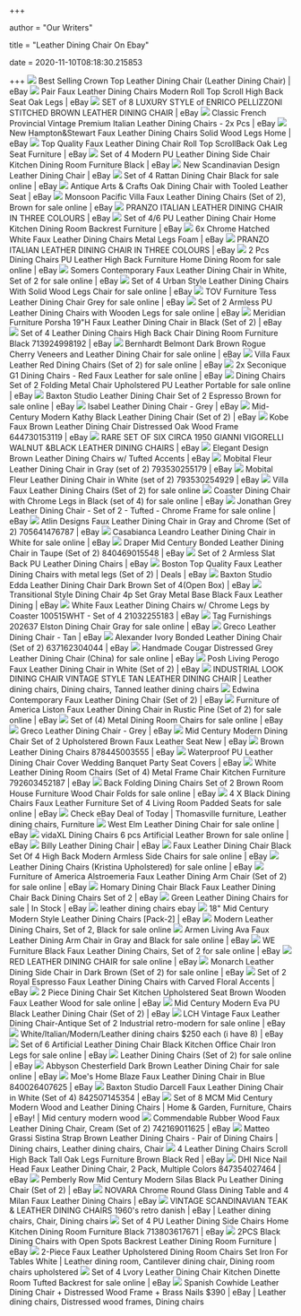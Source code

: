 +++
        
author = "Our Writers"
        
title = "Leather Dining Chair On Ebay"
        
date = 2020-11-10T08:18:30.215853
        
+++
[ ![](https://i.ebayimg.com/images/g/cg0AAOSwRXxexDVj/s-l300.jpg)](https://i.ebayimg.com/images/g/cg0AAOSwRXxexDVj/s-l300.jpg) Best Selling Crown Top Leather Dining Chair (Leather Dining Chair) | eBay
[ ![](https://i.ebayimg.com/images/g/KnoAAOSwCQZZJQKH/s-l300.jpg)](https://i.ebayimg.com/images/g/KnoAAOSwCQZZJQKH/s-l300.jpg) Pair Faux Leather Dining Chairs Modern Roll Top Scroll High Back Seat Oak  Legs | eBay
[ ![](https://i.ebayimg.com/images/g/R3MAAOSwm8VUzjR7/s-l300.jpg)](https://i.ebayimg.com/images/g/R3MAAOSwm8VUzjR7/s-l300.jpg) SET of 8 LUXURY STYLE of ENRICO PELLIZZONI STITCHED BROWN LEATHER DINING  CHAIR | eBay
[ ![](https://i.ebayimg.com/images/g/OLAAAOSwuWJaw3P1/s-l300.jpg)](https://i.ebayimg.com/images/g/OLAAAOSwuWJaw3P1/s-l300.jpg) Classic French Provincial Vintage Premium Italian Leather Dining Chairs -  2x Pcs | eBay
[ ![](https://i.ebayimg.com/images/g/~HgAAOSwxOVbv7gg/s-l300.jpg)](https://i.ebayimg.com/images/g/~HgAAOSwxOVbv7gg/s-l300.jpg) New Hampton&Stewart Faux Leather Dining Chairs Solid Wood Legs Home | eBay
[ ![](https://i.ebayimg.com/images/g/V4IAAOSw9~5ZXSDU/s-l300.jpg)](https://i.ebayimg.com/images/g/V4IAAOSw9~5ZXSDU/s-l300.jpg) Top Quality Faux Leather Dining Chair Roll Top ScrollBack Oak Leg Seat  Furniture | eBay
[ ![](https://i.ebayimg.com/images/g/N0wAAOSw6DdZkmh7/s-l300.jpg)](https://i.ebayimg.com/images/g/N0wAAOSw6DdZkmh7/s-l300.jpg) Set of 4 Modern PU Leather Dining Side Chair Kitchen Dining Room Furniture  Black | eBay
[ ![](https://i.ebayimg.com/images/g/bOUAAOSwTfBcYzGl/s-l300.jpg)](https://i.ebayimg.com/images/g/bOUAAOSwTfBcYzGl/s-l300.jpg) New Scandinavian Design Leather Dining Chair | eBay
[ ![](https://i.ebayimg.com/images/g/JEcAAOSw-DdexKsj/s-l640.jpg)](https://i.ebayimg.com/images/g/JEcAAOSw-DdexKsj/s-l640.jpg) Set of 4 Rattan Dining Chair Black for sale online | eBay
[ ![](https://i.ebayimg.com/images/g/pnIAAOSwKGhZjfxA/s-l300.jpg)](https://i.ebayimg.com/images/g/pnIAAOSwKGhZjfxA/s-l300.jpg) Antique Arts & Crafts Oak Dining Chair with Tooled Leather Seat | eBay
[ ![](https://i.ebayimg.com/images/g/3ZcAAOSwc65e8EqI/s-l640.jpg)](https://i.ebayimg.com/images/g/3ZcAAOSwc65e8EqI/s-l640.jpg) Monsoon Pacific Villa Faux Leather Dining Chairs (Set of 2), Brown for sale  online | eBay
[ ![](https://i.ebayimg.com/images/g/DQEAAOSwPLNdZRL0/s-l300.jpg)](https://i.ebayimg.com/images/g/DQEAAOSwPLNdZRL0/s-l300.jpg) PRANZO ITALIAN LEATHER DINING CHAIR IN THREE COLOURS | eBay
[ ![](https://i.ebayimg.com/images/g/2xwAAOSwO3pe5OCp/s-l300.jpg)](https://i.ebayimg.com/images/g/2xwAAOSwO3pe5OCp/s-l300.jpg) Set of 4/6 PU Leather Dining Chair Home Kitchen Dining Room Backrest  Furniture | eBay
[ ![](https://i.ebayimg.com/images/g/HN0AAOSwWrNcWiuh/s-l300.jpg)](https://i.ebayimg.com/images/g/HN0AAOSwWrNcWiuh/s-l300.jpg) 6x Chrome Hatched White Faux Leather Dining Chairs Metal Legs Foam | eBay
[ ![](https://i.ebayimg.com/images/g/DQEAAOSwPLNdZRL0/s-l400.jpg)](https://i.ebayimg.com/images/g/DQEAAOSwPLNdZRL0/s-l400.jpg) PRANZO ITALIAN LEATHER DINING CHAIR IN THREE COLOURS | eBay
[ ![](https://i.ebayimg.com/images/g/d6YAAOSwAhtfM8Ru/s-l640.jpg)](https://i.ebayimg.com/images/g/d6YAAOSwAhtfM8Ru/s-l640.jpg) 2 Pcs Dining Chairs PU Leather High Back Furniture Home Dining Room for  sale online | eBay
[ ![](https://i.ebayimg.com/images/g/ZJUAAOSw-uFeaT47/s-l640.jpg)](https://i.ebayimg.com/images/g/ZJUAAOSw-uFeaT47/s-l640.jpg) Somers Contemporary Faux Leather Dining Chair in White, Set of 2 for sale  online | eBay
[ ![](https://i.ebayimg.com/images/g/OdsAAOSwNkhfWy4i/s-l640.jpg)](https://i.ebayimg.com/images/g/OdsAAOSwNkhfWy4i/s-l640.jpg) Set of 4 Urban Style Leather Dining Chairs With Solid Wood Legs Chair for  sale online | eBay
[ ![](https://i.ebayimg.com/images/g/yY0AAOSwJkVd4GfE/s-l640.jpg)](https://i.ebayimg.com/images/g/yY0AAOSwJkVd4GfE/s-l640.jpg) TOV Furniture Tess Leather Dining Chair Grey for sale online | eBay
[ ![](https://i.ebayimg.com/images/g/8GoAAOSwZghd7a~u/s-l640.jpg)](https://i.ebayimg.com/images/g/8GoAAOSwZghd7a~u/s-l640.jpg) Set of 2 Armless PU Leather Dining Chairs with Wooden Legs for sale online  | eBay
[ ![](https://i.ebayimg.com/images/g/X1MAAOSwFjNe0JKO/s-l300.jpg)](https://i.ebayimg.com/images/g/X1MAAOSwFjNe0JKO/s-l300.jpg) Meridian Furniture Porsha 19"H Faux Leather Dining Chair in Black (Set of  2) | eBay
[ ![](https://i.ebayimg.com/images/g/MqsAAOSwTYxZkVk4/s-l300.jpg)](https://i.ebayimg.com/images/g/MqsAAOSwTYxZkVk4/s-l300.jpg) Set of 4 Leather Dining Chairs High Back Chair Dining Room Furniture Black  713924998192 | eBay
[ ![](https://i.ebayimg.com/images/g/GrkAAOSwBf1fB3Wz/s-l640.jpg)](https://i.ebayimg.com/images/g/GrkAAOSwBf1fB3Wz/s-l640.jpg) Bernhardt Belmont Dark Brown Rogue Cherry Veneers and Leather Dining Chair  for sale online | eBay
[ ![](https://i.ebayimg.com/images/g/lvAAAOSwHoFXqSJF/s-l640.jpg)](https://i.ebayimg.com/images/g/lvAAAOSwHoFXqSJF/s-l640.jpg) Villa Faux Leather Red Dining Chairs (Set of 2) for sale online | eBay
[ ![](https://i.ebayimg.com/images/g/Gp0AAOSws0pcNFXJ/s-l640.jpg)](https://i.ebayimg.com/images/g/Gp0AAOSws0pcNFXJ/s-l640.jpg) 2x Seconique G1 Dining Chairs - Red Faux Leather for sale online | eBay
[ ![](https://i.ebayimg.com/images/g/3cAAAOSwkWRfFlsP/s-l640.jpg)](https://i.ebayimg.com/images/g/3cAAAOSwkWRfFlsP/s-l640.jpg) Dining Chairs Set of 2 Folding Metal Chair Upholstered PU Leather Portable  for sale online | eBay
[ ![](https://i.ebayimg.com/images/g/GPwAAOxyjP1Ry-bb/s-l640.jpg)](https://i.ebayimg.com/images/g/GPwAAOxyjP1Ry-bb/s-l640.jpg) Baxton Studio Leather Dining Chair Set of 2 Espresso Brown for sale online  | eBay
[ ![](https://i.ebayimg.com/images/g/~IwAAOSwnQFei-J8/s-l300.png)](https://i.ebayimg.com/images/g/~IwAAOSwnQFei-J8/s-l300.png) Isabel Leather Dining Chair - Grey | eBay
[ ![](https://i.ebayimg.com/images/g/ZcoAAOSwBY5d1Wks/s-l300.jpg)](https://i.ebayimg.com/images/g/ZcoAAOSwBY5d1Wks/s-l300.jpg) Mid-Century Modern Kathy Black Leather Dining Chair (Set of 2) | eBay
[ ![](https://i.ebayimg.com/images/g/Z~MAAOSwYIxX99uU/s-l300.jpg)](https://i.ebayimg.com/images/g/Z~MAAOSwYIxX99uU/s-l300.jpg) Kobe Faux Brown Leather Dining Chair Distressed Oak Wood Frame 644730153119  | eBay
[ ![](https://i.ebayimg.com/images/g/z3oAAOSw6v1eX7ul/s-l300.jpg)](https://i.ebayimg.com/images/g/z3oAAOSw6v1eX7ul/s-l300.jpg) RARE SET OF SIX CIRCA 1950 GIANNI VIGORELLI WALNUT &BLACK LEATHER DINING  CHAIRS | eBay
[ ![](https://i.ebayimg.com/images/g/RDIAAOSwVZNTl5JS/s-l300.jpg)](https://i.ebayimg.com/images/g/RDIAAOSwVZNTl5JS/s-l300.jpg) Elegant Design Brown Leather Dining Chairs w/ Tufted Accents | eBay
[ ![](https://i.ebayimg.com/images/g/IYcAAOSw6PxcDx2w/s-l300.jpg)](https://i.ebayimg.com/images/g/IYcAAOSw6PxcDx2w/s-l300.jpg) Mobital Fleur Leather Dining Chair in Gray (set of 2) 793530255179 | eBay
[ ![](https://i.ebayimg.com/images/g/lEcAAOSwmgJY2zR2/s-l300.jpg)](https://i.ebayimg.com/images/g/lEcAAOSwmgJY2zR2/s-l300.jpg) Mobital Fleur Leather Dining Chair in White (set of 2) 793530254929 | eBay
[ ![](https://i.ebayimg.com/images/g/YKgAAOSwphNfO~xV/s-l640.jpg)](https://i.ebayimg.com/images/g/YKgAAOSwphNfO~xV/s-l640.jpg) Villa Faux Leather Dining Chairs (Set of 2) for sale online
[ ![](https://i.ebayimg.com/images/g/sZUAAOSw~AVYr0Kc/s-l640.jpg)](https://i.ebayimg.com/images/g/sZUAAOSw~AVYr0Kc/s-l640.jpg) Coaster Dining Chair with Chrome Legs in Black (set of 4) for sale online |  eBay
[ ![](https://i.ebayimg.com/images/g/W98AAOSw0Llfj5d1/s-l640.jpg)](https://i.ebayimg.com/images/g/W98AAOSw0Llfj5d1/s-l640.jpg) Jonathan Grey Leather Dining Chair - Set of 2 - Tufted - Chrome Frame for  sale online | eBay
[ ![](https://media.cymaxstores.com/Images/4865/1573500-L.jpg)](https://media.cymaxstores.com/Images/4865/1573500-L.jpg) Atlin Designs Faux Leather Dining Chair in Gray and Chrome (Set of 2)  705641476787 | eBay
[ ![](https://i.ebayimg.com/images/g/VpAAAOSwMSlcoYeH/s-l640.jpg)](https://i.ebayimg.com/images/g/VpAAAOSwMSlcoYeH/s-l640.jpg) Casabianca Leandro Leather Dining Chair in White for sale online | eBay
[ ![](https://virventures.com/image/data/Vendor_images/FBAS/SIML-AXCDCHR006TP_1.jpg)](https://virventures.com/image/data/Vendor_images/FBAS/SIML-AXCDCHR006TP_1.jpg) Draper Mid Century Bonded Leather Dining Chair in Taupe (Set of 2)  840469015548 | eBay
[ ![](https://i.ebayimg.com/images/g/MRQAAOSwERFd7a~o/s-l300.jpg)](https://i.ebayimg.com/images/g/MRQAAOSwERFd7a~o/s-l300.jpg) Set of 2 Armless Slat Back PU Leather Dining Chairs | eBay
[ ![](https://i.ebayimg.com/images/g/pTgAAOSwEHpdB28X/s-l300.jpg)](https://i.ebayimg.com/images/g/pTgAAOSwEHpdB28X/s-l300.jpg) Boston Top Quality Faux Leather Dining Chairs with metal legs (Set of 2) |  Deals | eBay
[ ![](https://i.ebayimg.com/images/g/Q6QAAOSwEp5cEH5b/s-l300.jpg)](https://i.ebayimg.com/images/g/Q6QAAOSwEp5cEH5b/s-l300.jpg) Baxton Studio Edda Leather Dining Chair Dark Brown Set of 4(Open Box) | eBay
[ ![](https://i.ebayimg.com/images/g/GuMAAOSwA~1bs9Jc/s-l300.jpg)](https://i.ebayimg.com/images/g/GuMAAOSwA~1bs9Jc/s-l300.jpg) Transitional Style Dining Chair 4p Set Gray Metal Base Black Faux Leather  Dining | eBay
[ ![](https://i.ebayimg.com/images/g/TA8AAOSwbF1Z~SB1/s-l300.jpg)](https://i.ebayimg.com/images/g/TA8AAOSwbF1Z~SB1/s-l300.jpg) White Faux Leather Dining Chairs w/ Chrome Legs by Coaster 100515WHT - Set  of 4 21032255183 | eBay
[ ![](https://i.ebayimg.com/images/g/hksAAOSwK95fHvbh/s-l640.jpg)](https://i.ebayimg.com/images/g/hksAAOSwK95fHvbh/s-l640.jpg) Tag Furnishings 202637 Elston Dining Chair Gray for sale online | eBay
[ ![](https://i.ebayimg.com/images/g/-ZYAAOSwoZZei~Bh/s-l300.png)](https://i.ebayimg.com/images/g/-ZYAAOSwoZZei~Bh/s-l300.png) Greco Leather Dining Chair - Tan | eBay
[ ![](https://i.ebayimg.com/images/g/MZ8AAOSwrQ9ewf~k/s-l300.jpg)](https://i.ebayimg.com/images/g/MZ8AAOSwrQ9ewf~k/s-l300.jpg) Alexander Ivory Bonded Leather Dining Chair (Set of 2) 637162304044 | eBay
[ ![](https://i.ebayimg.com/images/g/6~8AAOSwJWNe9Cgy/s-l640.jpg)](https://i.ebayimg.com/images/g/6~8AAOSwJWNe9Cgy/s-l640.jpg) Handmade Cougar Distressed Grey Leather Dining Chair (China) for sale  online | eBay
[ ![](https://i.ebayimg.com/images/g/TgQAAOSw-mtdyYuC/s-l400.jpg)](https://i.ebayimg.com/images/g/TgQAAOSw-mtdyYuC/s-l400.jpg) Posh Living Perogo Faux Leather Dining Chair in White (Set of 2) | eBay
[ ![](https://i.pinimg.com/originals/1f/c8/85/1fc8857e7148daf3a75397bb4f9d9a99.jpg)](https://i.pinimg.com/originals/1f/c8/85/1fc8857e7148daf3a75397bb4f9d9a99.jpg) INDUSTRIAL LOOK DINING CHAIR VINTAGE STYLE TAN LEATHER DINING CHAIR | Leather  dining chairs, Dining chairs, Tanned leather dining chairs
[ ![](https://i.ebayimg.com/images/g/b04AAOSwrsFd8F6k/s-l300.jpg)](https://i.ebayimg.com/images/g/b04AAOSwrsFd8F6k/s-l300.jpg) Edwina Contemporary Faux Leather Dining Chair (Set of 2) | eBay
[ ![](https://i.ebayimg.com/images/g/cPkAAOSwVDNe0JKO/s-l640.jpg)](https://i.ebayimg.com/images/g/cPkAAOSwVDNe0JKO/s-l640.jpg) Furniture of America Liston Faux Leather Dining Chair in Rustic Pine (Set  of 2) for sale online | eBay
[ ![](https://i.ebayimg.com/images/g/UOsAAOSwOX1d8ID-/s-l640.jpg)](https://i.ebayimg.com/images/g/UOsAAOSwOX1d8ID-/s-l640.jpg) Set of (4) Metal Dining Room Chairs for sale online | eBay
[ ![](https://i.ebayimg.com/images/g/8PcAAOSwyWhei-L-/s-l300.png)](https://i.ebayimg.com/images/g/8PcAAOSwyWhei-L-/s-l300.png) Greco Leather Dining Chair - Grey | eBay
[ ![](https://i.ebayimg.com/images/g/9J4AAOSwYX9cSvPz/s-l300.jpg)](https://i.ebayimg.com/images/g/9J4AAOSwYX9cSvPz/s-l300.jpg) Mid Century Modern Dining Chair Set of 2 Upholstered Brown Faux Leather Seat  New | eBay
[ ![](https://i.ebayimg.com/images/g/6bQAAOSw-StfChhV/s-l300.png)](https://i.ebayimg.com/images/g/6bQAAOSw-StfChhV/s-l300.png) Brown Leather Dining Chairs 878445003555 | eBay
[ ![](https://i.ebayimg.com/images/g/d7UAAOSwQQxcrEdV/s-l300.jpg)](https://i.ebayimg.com/images/g/d7UAAOSwQQxcrEdV/s-l300.jpg) Waterproof PU Leather Dining Chair Cover Wedding Banquet Party Seat Covers  | eBay
[ ![](https://i.ebayimg.com/images/g/1n4AAOSwOfxeZAV4/s-l300.jpg)](https://i.ebayimg.com/images/g/1n4AAOSwOfxeZAV4/s-l300.jpg) White Leather Dining Room Chairs (Set of 4) Metal Frame Chair Kitchen  Furniture 792603452187 | eBay
[ ![](https://i.ebayimg.com/images/g/lbEAAOSwaB5XqSOE/s-l640.jpg)](https://i.ebayimg.com/images/g/lbEAAOSwaB5XqSOE/s-l640.jpg) Back Folding Dining Chairs Set of 2 Brown Room House Furniture Wood Chair  Folds for sale online | eBay
[ ![](https://i.ebayimg.com/images/g/vGEAAOSw-tNXHtlN/s-l640.jpg)](https://i.ebayimg.com/images/g/vGEAAOSw-tNXHtlN/s-l640.jpg) 4 X Black Dining Chairs Faux Leather Furniture Set of 4 Living Room Padded  Seats for sale online | eBay
[ ![](https://i.pinimg.com/originals/4c/e1/90/4ce19051ed4327161fc93d9c7a93986e.jpg)](https://i.pinimg.com/originals/4c/e1/90/4ce19051ed4327161fc93d9c7a93986e.jpg) Check eBay Deal of Today | Thomasville furniture, Leather dining chairs,  Furniture
[ ![](https://i.ebayimg.com/images/g/XngAAOSwMmhemRGI/s-l640.jpg)](https://i.ebayimg.com/images/g/XngAAOSwMmhemRGI/s-l640.jpg) West Elm Leather Dining Chair for sale online | eBay
[ ![](https://i.ebayimg.com/images/g/aO0AAOSwwolezKpS/s-l640.jpg)](https://i.ebayimg.com/images/g/aO0AAOSwwolezKpS/s-l640.jpg) vidaXL Dining Chairs 6 pcs Artificial Leather Brown for sale online | eBay
[ ![](https://i.ebayimg.com/images/g/02sAAOSw101feDvr/s-l300.jpg)](https://i.ebayimg.com/images/g/02sAAOSw101feDvr/s-l300.jpg) Billy Leather Dining Chair | eBay
[ ![](https://i.ebayimg.com/images/g/QQ8AAOSweNpflTzo/s-l640.jpg)](https://i.ebayimg.com/images/g/QQ8AAOSweNpflTzo/s-l640.jpg) Faux Leather Dining Chair Black Set Of 4 High Back Modern Armless Side  Chairs for sale online | eBay
[ ![](https://i.ebayimg.com/images/g/HJ0AAOSwXSVew0RS/s-l640.jpg)](https://i.ebayimg.com/images/g/HJ0AAOSwXSVew0RS/s-l640.jpg) Leather Dining Chairs (Kristina Upholstered) for sale online | eBay
[ ![](https://i.ebayimg.com/images/g/ijQAAOSwnxdeaWLm/s-l640.jpg)](https://i.ebayimg.com/images/g/ijQAAOSwnxdeaWLm/s-l640.jpg) Furniture of America Alstroemeria Faux Leather Dining Arm Chair (Set of 2)  for sale online | eBay
[ ![](https://i.ebayimg.com/images/g/mX4AAOSwHZBeZgia/s-l300.jpg)](https://i.ebayimg.com/images/g/mX4AAOSwHZBeZgia/s-l300.jpg) Homary Dining Chair Black Faux Leather Dining Chair Back Dining Chairs Set  of 2 | eBay
[ ![](https://i.ebayimg.com/thumbs/images/g/WX0AAOSw2S1fhfRq/s-l300.jpg)](https://i.ebayimg.com/thumbs/images/g/WX0AAOSw2S1fhfRq/s-l300.jpg) Green Leather Dining Chairs for sale | In Stock | eBay
[ ![](https://i.ebayimg.com/images/g/qYAAAOSwC~9cOeRt/s-l300.jpg)](https://i.ebayimg.com/images/g/qYAAAOSwC~9cOeRt/s-l300.jpg) leather dining chairs ebay
[ ![](https://i.ebayimg.com/images/g/vCUAAOSwytxfbUCW/s-l300.jpg)](https://i.ebayimg.com/images/g/vCUAAOSwytxfbUCW/s-l300.jpg) 18" Mid Century Modern Style Leather Dining Chairs [Pack-2] | eBay
[ ![](https://i.ebayimg.com/images/g/FY0AAOSwZylfDh-t/s-l640.jpg)](https://i.ebayimg.com/images/g/FY0AAOSwZylfDh-t/s-l640.jpg) Modern Leather Dining Chairs, Set of 2, Black for sale online
[ ![](https://i.ebayimg.com/images/g/l0QAAOSwWXhcn49b/s-l640.jpg)](https://i.ebayimg.com/images/g/l0QAAOSwWXhcn49b/s-l640.jpg) Armen Living Ava Faux Leather Dining Arm Chair in Gray and Black for sale  online | eBay
[ ![](https://media.cymaxstores.com/Images/170/1441236-L.jpg)](https://media.cymaxstores.com/Images/170/1441236-L.jpg) WE Furniture Black Faux Leather Dining Chairs, Set of 2 for sale online |  eBay
[ ![](https://i.ebayimg.com/images/g/7iUAAOSwACpfk5cC/s-l640.jpg)](https://i.ebayimg.com/images/g/7iUAAOSwACpfk5cC/s-l640.jpg) RED LEATHER DINING CHAIR for sale online | eBay
[ ![](https://i.ebayimg.com/images/g/kcwAAOSwDfNakUfO/s-l640.jpg)](https://i.ebayimg.com/images/g/kcwAAOSwDfNakUfO/s-l640.jpg) Monarch Leather Dining Side Chair in Dark Brown (Set of 2) for sale online  | eBay
[ ![](https://i.ebayimg.com/images/g/rkUAAOSwCGVX-DPp/s-l300.jpg)](https://i.ebayimg.com/images/g/rkUAAOSwCGVX-DPp/s-l300.jpg) Set of 2 Royal Espresso Faux Leather Dining Chairs with Carved Floral  Accents | eBay
[ ![](https://i.ebayimg.com/images/g/OzwAAOSwMBFfQxJ5/s-l640.png)](https://i.ebayimg.com/images/g/OzwAAOSwMBFfQxJ5/s-l640.png) 2 Piece Dining Chair Set Kitchen Upholstered Seat Brown Wooden Faux Leather  Wood for sale online | eBay
[ ![](https://i.ebayimg.com/images/g/NvQAAOSwslJecyzE/s-l300.jpg)](https://i.ebayimg.com/images/g/NvQAAOSwslJecyzE/s-l300.jpg) Mid Century Modern Eva PU Black Leather Dining Chair (Set of 2) | eBay
[ ![](https://i.ebayimg.com/images/g/MygAAOSwPaBcYJb9/s-l640.jpg)](https://i.ebayimg.com/images/g/MygAAOSwPaBcYJb9/s-l640.jpg) LCH Vintage Faux Leather Dining Chair-Antique Set of 2 Industrial  retro-modern for sale online | eBay
[ ![](https://i.ebayimg.com/images/g/erYAAOSwOape54ME/s-l300.jpg)](https://i.ebayimg.com/images/g/erYAAOSwOape54ME/s-l300.jpg) White/Italian/Modern/Leather dining chairs $250 each (i have 8) | eBay
[ ![](https://vdxl.im/woger_image/272442/main_im/channel/webshop/action/hd/image.jpg)](https://vdxl.im/woger_image/272442/main_im/channel/webshop/action/hd/image.jpg) Set of 6 Artificial Leather Dining Chair Black Kitchen Office Chair Iron  Legs for sale online | eBay
[ ![](https://i.ebayimg.com/images/g/mU8AAOSwz7Jfmq5C/s-l640.jpg)](https://i.ebayimg.com/images/g/mU8AAOSwz7Jfmq5C/s-l640.jpg) Leather Dining Chairs (Set of 2) for sale online | eBay
[ ![](https://i.ebayimg.com/images/g/XGQAAOSwnZReaW1Y/s-l640.jpg)](https://i.ebayimg.com/images/g/XGQAAOSwnZReaW1Y/s-l640.jpg) Abbyson Chesterfield Dark Brown Leather Dining Chair for sale online | eBay
[ ![](https://i.ebayimg.com/images/g/7jAAAOSwvIJe7EAY/s-l300.jpg)](https://i.ebayimg.com/images/g/7jAAAOSwvIJe7EAY/s-l300.jpg) Moe's Home Blaze Faux Leather Dining Chair in Blue 840026407625 | eBay
[ ![](https://i.ebayimg.com/images/g/~00AAOSwpWRcoYeF/s-l300.jpg)](https://i.ebayimg.com/images/g/~00AAOSwpWRcoYeF/s-l300.jpg) Baxton Studio Darcell Faux Leather Dining Chair in White (Set of 4)  842507145354 | eBay
[ ![](https://i.pinimg.com/originals/7e/c2/6b/7ec26b957c86bf91f83b801328210052.jpg)](https://i.pinimg.com/originals/7e/c2/6b/7ec26b957c86bf91f83b801328210052.jpg) Set of 8 MCM Mid Century Modern Wood and Leather Dining Chairs | Home &  Garden, Furniture, Chairs | eBay! | Mid century modern wood
[ ![](https://i.ebayimg.com/images/g/ynkAAOSwRA9fGO7k/s-l300.jpg)](https://i.ebayimg.com/images/g/ynkAAOSwRA9fGO7k/s-l300.jpg) Commendable Rubber Wood Faux Leather Dining Chair, Cream (Set of 2)  742169011625 | eBay
[ ![](https://i.pinimg.com/474x/5f/94/9e/5f949ebae50fe7f45c32d93601275cd6.jpg)](https://i.pinimg.com/474x/5f/94/9e/5f949ebae50fe7f45c32d93601275cd6.jpg) Matteo Grassi Sistina Strap Brown Leather Dining Chairs - Pair of Dining  Chairs | Dining chairs, Leather dining chairs, Chair
[ ![](https://i.ebayimg.com/images/g/IW4AAOSw1IhcU-2W/s-l300.jpg)](https://i.ebayimg.com/images/g/IW4AAOSw1IhcU-2W/s-l300.jpg) 4 Leather Dining Chairs Scroll High Back Tall Oak Legs Furniture Brown  Black Red | eBay
[ ![](https://i.ebayimg.com/images/g/94QAAOSwfEJeLse6/s-l300.jpg)](https://i.ebayimg.com/images/g/94QAAOSwfEJeLse6/s-l300.jpg) DHI Nice Nail Head Faux Leather Dining Chair, 2 Pack, Multiple Colors  847354027464 | eBay
[ ![](https://i.ebayimg.com/images/g/QnoAAOSwqLFfFWPx/s-l300.jpg)](https://i.ebayimg.com/images/g/QnoAAOSwqLFfFWPx/s-l300.jpg) Pemberly Row Mid Century Modern Silas Black Pu Leather Dining Chair (Set of  2) | eBay
[ ![](https://i.ebayimg.com/images/g/H1cAAOSw4ypfNOvJ/s-l300.jpg)](https://i.ebayimg.com/images/g/H1cAAOSw4ypfNOvJ/s-l300.jpg) NOVARA Chrome Round Glass Dining Table and 4 Milan Faux Leather Dining  Chairs | eBay
[ ![](https://i.pinimg.com/originals/fd/eb/1d/fdeb1d56554fd08102031c485726884f.jpg)](https://i.pinimg.com/originals/fd/eb/1d/fdeb1d56554fd08102031c485726884f.jpg) VINTAGE SCANDINAVIAN TEAK & LEATHER DINING CHAIRS 1960's retro danish | eBay  | Leather dining chairs, Chair, Dining chairs
[ ![](https://i.ebayimg.com/images/g/kfUAAOSw1VJZwKqt/s-l300.jpg)](https://i.ebayimg.com/images/g/kfUAAOSw1VJZwKqt/s-l300.jpg) Set of 4 PU Leather Dining Side Chairs Home Kitchen Dining Room Furniture  Black 713803617671 | eBay
[ ![](https://i.ebayimg.com/images/g/TTUAAOSwY99ZkVkW/s-l300.jpg)](https://i.ebayimg.com/images/g/TTUAAOSwY99ZkVkW/s-l300.jpg) 2PCS Black Dining Chairs with Open Spots Backrest Leather Dining Room  Furniture | eBay
[ ![](https://i.pinimg.com/originals/51/ed/c1/51edc1cfd2098728fabffd970186cc70.jpg)](https://i.pinimg.com/originals/51/ed/c1/51edc1cfd2098728fabffd970186cc70.jpg) 2-Piece Faux Leather Upholstered Dining Room Chairs Set Iron For Tables  White | Leather dining room, Cantilever dining chair, Dining room chairs  upholstered
[ ![](https://i.ebayimg.com/images/g/UuIAAOSwFWdbGjva/s-l640.jpg)](https://i.ebayimg.com/images/g/UuIAAOSwFWdbGjva/s-l640.jpg) Set of 4 Lvory Leather Dining Chair Kitchen Dinette Room Tufted Backrest  for sale online | eBay
[ ![](https://i.pinimg.com/originals/2c/32/9f/2c329f5c45735c123dc62338c6661f99.jpg)](https://i.pinimg.com/originals/2c/32/9f/2c329f5c45735c123dc62338c6661f99.jpg) Spanish Cowhide Leather Dining Chair + Distressed Wood Frame + Brass Nails  $390 | eBay | Leather dining chairs, Distressed wood frames, Dining chairs
